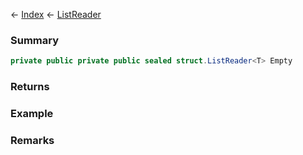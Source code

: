 ← [Index](Api-Index) ← [ListReader<T>](VRage.Collections.ListReader`1)

### Summary

```csharp
private public private public sealed struct.ListReader<T> Empty
```

### Returns

### Example

### Remarks

